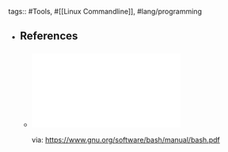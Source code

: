 tags:: #Tools, #[[Linux Commandline]], #lang/programming

- ## References
  - ### ![Bash Reference Manual](../assets/doc_bash.pdf)
    via: https://www.gnu.org/software/bash/manual/bash.pdf